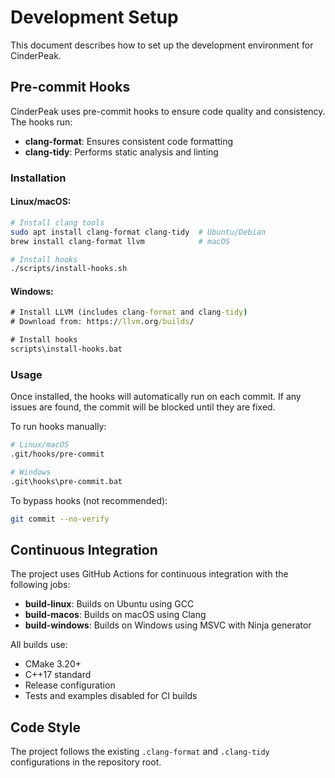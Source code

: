 ﻿# Development Setup

This document describes how to set up the development environment for CinderPeak.

## Pre-commit Hooks

CinderPeak uses pre-commit hooks to ensure code quality and consistency. The hooks run:

- **clang-format**: Ensures consistent code formatting
- **clang-tidy**: Performs static analysis and linting

### Installation

#### Linux/macOS:
```bash
# Install clang tools
sudo apt install clang-format clang-tidy  # Ubuntu/Debian
brew install clang-format llvm            # macOS

# Install hooks
./scripts/install-hooks.sh
```

#### Windows:
```cmd
# Install LLVM (includes clang-format and clang-tidy)
# Download from: https://llvm.org/builds/

# Install hooks
scripts\install-hooks.bat
```

### Usage

Once installed, the hooks will automatically run on each commit. If any issues are found, the commit will be blocked until they are fixed.

To run hooks manually:
```bash
# Linux/macOS
.git/hooks/pre-commit

# Windows
.git\hooks\pre-commit.bat
```

To bypass hooks (not recommended):
```bash
git commit --no-verify
```

## Continuous Integration

The project uses GitHub Actions for continuous integration with the following jobs:

- **build-linux**: Builds on Ubuntu using GCC
- **build-macos**: Builds on macOS using Clang
- **build-windows**: Builds on Windows using MSVC with Ninja generator

All builds use:
- CMake 3.20+
- C++17 standard
- Release configuration
- Tests and examples disabled for CI builds

## Code Style

The project follows the existing `.clang-format` and `.clang-tidy` configurations in the repository root.
